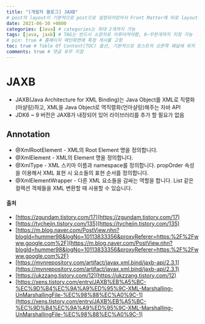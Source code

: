 ```yaml
---
title: "[개발자 블로그] JAXB"
# post의 layout이 기본적으로 post으로 설정되어있어서 Front Matter에 따로 layout변수를 만들어 주지 않아도 된다.
date: 2021-06-30 +0800
categories: [Java] # categories는 최대 2개까지 가능
tags: [java, jaxb] # TAG는 반드시 소문자로 이루어져야함, 0~무한개까지 지정 가능
# pin: true # 홈페이지 메인화면에 특정 게시물 고정
toc: true # Table Of Content(TOC) 옵션, 기본적으로 포스트의 오른쪽 패널에 위치
comments: true # 댓글 유무 지정
---
```


# JAXB
- JAXB(Java Architecture for XML Binding)는 Java Object를 XML로 직렬화(마샬링)하고, XML을 Java Object로 역직렬화(언마샬링)해주는 자바 API
- JDK6 ~ 9 버전은 JAXB가 내장되어 있어 라이브러리를 추가 할 필요가 없음

## Annotation
- @XmlRootElement - XML의 Root Element 명을 정의합니다.
- @XmlElement - XML의 Element 명을 정의합니다.
- @XmlType - XML 스키마 이름과 namespace를 정의합니다. propOrder 속성을 이용해서 XML 표현 시 요소들의 표현 순서를 정의합니다.
- @XmlElementWrapper - 다른 XML 요소들을 감싸는 역할을 합니다. List 같은 컬렉션 객체들을 XML 변환할 때 사용할 수 있습니다.

#### 출처
- [https://zgundam.tistory.com/17](https://zgundam.tistory.com/17)
- [https://tychejin.tistory.com/135](https://tychejin.tistory.com/135)
- [https://m.blog.naver.com/PostView.nhn?blogId=hummer98&logNo=10113833356&proxyReferer=https:%2F%2Fwww.google.com%2F](https://m.blog.naver.com/PostView.nhn?blogId=hummer98&logNo=10113833356&proxyReferer=https:%2F%2Fwww.google.com%2F)
- [https://mvnrepository.com/artifact/javax.xml.bind/jaxb-api/2.3.1](https://mvnrepository.com/artifact/javax.xml.bind/jaxb-api/2.3.1)
- [https://ukzzang.tistory.com/12](https://ukzzang.tistory.com/12)
- [https://xens.tistory.com/entry/JAXB%EB%A5%BC-%EC%9D%B4%EC%9A%A9%ED%95%9C-XML-Marshalling-UnMarshallingFile-%EC%98%88%EC%A0%9C-1](https://xens.tistory.com/entry/JAXB%EB%A5%BC-%EC%9D%B4%EC%9A%A9%ED%95%9C-XML-Marshalling-UnMarshallingFile-%EC%98%88%EC%A0%9C-1)